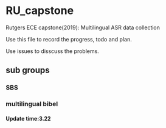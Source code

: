 # RU_capstone

Rutgers ECE capstone(2019): Multilingual ASR data collection

Use this file to record the progress, todo and plan.

Use issues to disscuss the problems.

## sub groups

### SBS

### multilingual bibel

#### Update time:3.22